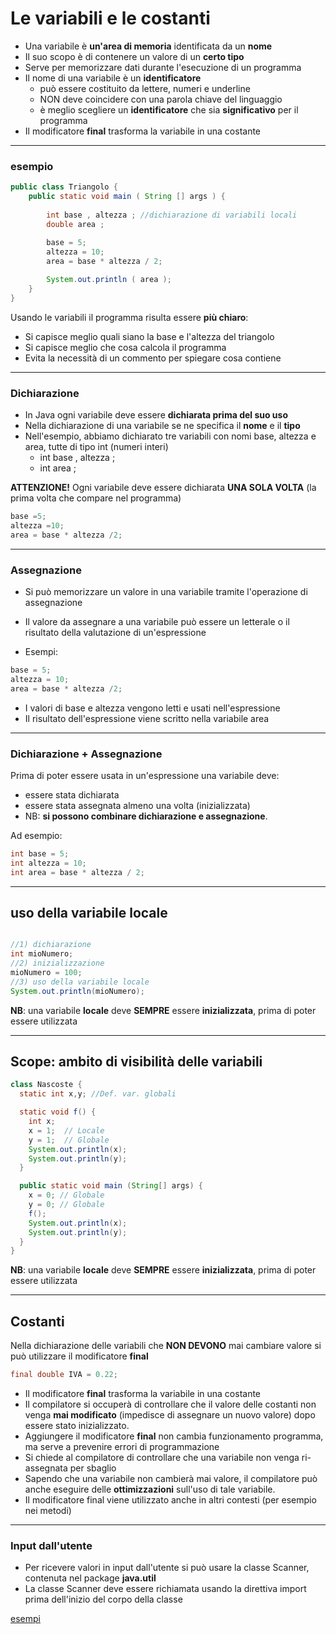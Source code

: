 # Le variabili e le costanti

* Una variabile è **un'area di memoria** identificata da un **nome**
* Il suo scopo è di contenere un valore di un **certo tipo**
* Serve per memorizzare dati durante l'esecuzione di un programma
* Il nome di una variabile è un **identificatore**
  * può essere costituito da lettere, numeri e underline
  * NON deve coincidere con una parola chiave del linguaggio
  * è meglio scegliere un **identificatore** che sia **significativo** per il programma
* Il modificatore **final** trasforma la variabile in una costante

---

### esempio

```java
public class Triangolo {
    public static void main ( String [] args ) {
        
        int base , altezza ; //dichiarazione di variabili locali
        double area ;
        
        base = 5;
        altezza = 10;
        area = base * altezza / 2;

        System.out.println ( area );
    }
}
```

Usando le variabili il programma risulta essere **più chiaro**:

* Si capisce meglio quali siano la base e l'altezza del triangolo
* Si capisce meglio che cosa calcola il programma
* Evita la necessità di un commento per spiegare cosa contiene


---

### Dichiarazione

* In Java ogni variabile deve essere **dichiarata prima del suo uso**
* Nella dichiarazione di una variabile se ne specifica il **nome** e il **tipo** 
* Nell'esempio, abbiamo dichiarato tre variabili con nomi base, altezza e area, tutte di tipo int (numeri interi)
  * int base , altezza ;
  * int area ;

__ATTENZIONE!__ Ogni variabile deve essere dichiarata **UNA SOLA VOLTA**
(la prima volta che compare nel programma)

```java
base =5;
altezza =10;
area = base * altezza /2;
```


---

### Assegnazione

* Si può memorizzare un valore in una variabile tramite l'operazione di assegnazione
* Il valore da assegnare a una variabile può essere un letterale o il risultato della valutazione di un'espressione

* Esempi:

```java
base = 5;
altezza = 10;
area = base * altezza /2;
```

* I valori di base e altezza vengono letti e usati nell'espressione
* Il risultato dell'espressione viene scritto nella variabile area

---

### Dichiarazione + Assegnazione

Prima di poter essere usata in un'espressione una variabile deve:

* essere stata dichiarata
* essere stata assegnata almeno una volta (inizializzata)
* NB: **si possono combinare dichiarazione e assegnazione**. 

Ad esempio:

```java
int base = 5;
int altezza = 10;
int area = base * altezza / 2;
```

---

## uso della variabile locale

```java

//1) dichiarazione
int mioNumero;
//2) inizializzazione
mioNumero = 100;
//3) uso della variabile locale
System.out.println(mioNumero);
```

**NB**: una variabile **locale** deve **SEMPRE** essere **inizializzata**, prima di poter essere utilizzata

---

## Scope: ambito di visibilità delle variabili

```java
class Nascoste {
  static int x,y; //Def. var. globali

  static void f() {
    int x;
    x = 1;  // Locale
    y = 1;  // Globale
    System.out.println(x);
    System.out.println(y);
  }

  public static void main (String[] args) {
    x = 0; // Globale
    y = 0; // Globale
    f();
    System.out.println(x);
    System.out.println(y);
  }
}
```

**NB**: una variabile **locale** deve **SEMPRE** essere **inizializzata**, prima di poter essere utilizzata

---

## Costanti

Nella dichiarazione delle variabili che **NON DEVONO** mai cambiare valore si può utilizzare il modificatore **final**

```java
final double IVA = 0.22;
```

* Il modificatore **final** trasforma la variabile in una costante
* Il compilatore si occuperà di controllare che il valore delle costanti non venga **mai modificato** (impedisce di assegnare un nuovo valore) dopo essere stato inizializzato.
* Aggiungere il modificatore **final** non cambia funzionamento programma, ma serve a prevenire errori di programmazione
* Si chiede al compilatore di controllare che una variabile non venga ri-assegnata per sbaglio
* Sapendo che una variabile non cambierà mai valore, il compilatore può anche eseguire delle **ottimizzazioni** sull'uso di tale variabile.
* Il modificatore final viene utilizzato anche in altri contesti (per esempio nei metodi)

---

### Input dall'utente

* Per ricevere valori in input dall'utente si può usare la classe Scanner, contenuta nel package **java.util**
* La classe Scanner deve essere richiamata usando la direttiva import prima dell'inizio del corpo della classe

[esempi](https://github.com/maboglia/CorsoJava/tree/master/esempi/01_base/00_Foundations)
